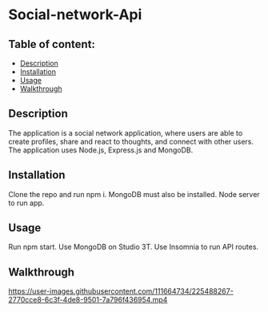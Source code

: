 # Social-network-Api

## Table of content: 
  - [Description](#description)
  - [Installation](#installation)
  - [Usage](#usage)
  - [Walkthrough](#walkthrough)

## Description <a id="description"></a>
The application is a social network application, where users are able to create profiles, share and react to thoughts, and connect with other users. The application uses Node.js, Express.js and MongoDB.
## Installation <a id="installation"></a>
Clone the repo and run npm i. MongoDB must also be installed. Node server to run app.
## Usage <a id="usage"></a>
Run npm start. Use MongoDB on Studio 3T. Use Insomnia to run API routes.
## Walkthrough <a id="walkthrough"></a>
https://user-images.githubusercontent.com/111664734/225488267-2770cce8-6c3f-4de8-9501-7a796f436954.mp4

